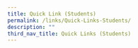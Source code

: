 ```yaml
---
title: Quick Link (Students)
permalink: /links/Quick-Links-Students/
description: ""
third_nav_title: Quick Links (Students)
---
```

